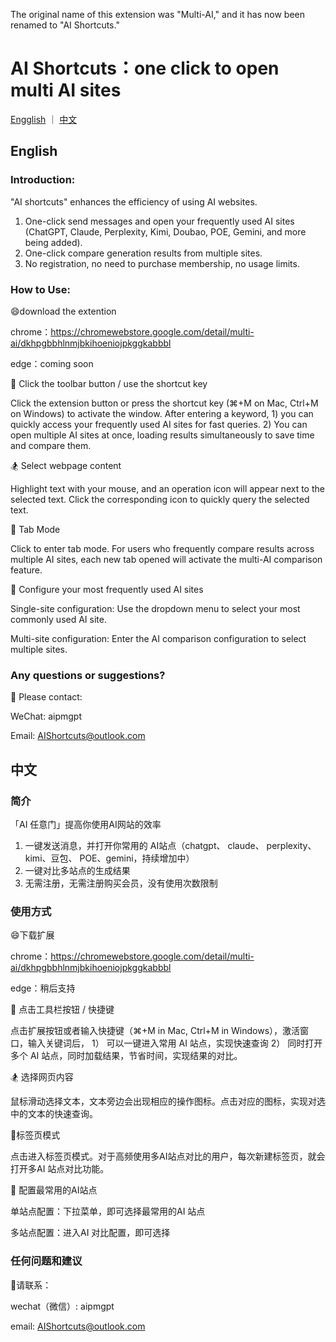 
The original name of this extension was "Multi-AI," and it has now been renamed to "AI Shortcuts."



# AI Shortcuts：one click to open multi AI sites


[Engglish](https://github.com/taoAIGC/AI-Shortcuts/blob/master/README.md#english )   ｜   [中文](https://github.com/taoAIGC/AI-Shortcuts/blob/master/README.md#%E4%B8%AD%E6%96%87) 


## English 

### Introduction:

"AI shortcuts" enhances the efficiency of using AI websites.

1. One-click send messages and open your frequently used AI sites (ChatGPT, Claude, Perplexity, Kimi, Doubao, POE, Gemini, and more being added).
2. One-click compare generation results from multiple sites.
3. No registration, no need to purchase membership, no usage limits.

### How to Use:

😄download the extention

chrome：https://chromewebstore.google.com/detail/multi-ai/dkhpgbbhlnmjbkihoeniojpkggkabbbl 

edge：coming soon

🤖 Click the toolbar button / use the shortcut key

Click the extension button or press the shortcut key (⌘+M on Mac, Ctrl+M on Windows) to activate the window. After entering a keyword, 1) you can quickly access your frequently used AI sites for fast queries. 2) You can open multiple AI sites at once, loading results simultaneously to save time and compare them.

🏂 Select webpage content

Highlight text with your mouse, and an operation icon will appear next to the selected text. Click the corresponding icon to quickly query the selected text.

🎉 Tab Mode

Click to enter tab mode. For users who frequently compare results across multiple AI sites, each new tab opened will activate the multi-AI comparison feature.

🔨 Configure your most frequently used AI sites

Single-site configuration: Use the dropdown menu to select your most commonly used AI site.

Multi-site configuration: Enter the AI comparison configuration to select multiple sites.

### Any questions or suggestions?

💌 Please contact:

WeChat: aipmgpt

Email: AIShortcuts@outlook.com


## 中文 


### 简介

「AI 任意门」提高你使用AI网站的效率

1. 一键发送消息，并打开你常用的 AI站点（chatgpt、 claude、 perplexity、kimi、豆包、 POE、gemini，持续增加中）
2. 一键对比多站点的生成结果
3. 无需注册，无需注册购买会员，没有使用次数限制

### 使用方式

😄下载扩展

chrome：https://chromewebstore.google.com/detail/multi-ai/dkhpgbbhlnmjbkihoeniojpkggkabbbl 

edge：稍后支持


🤖 点击工具栏按钮 / 快捷键

点击扩展按钮或者输入快捷键（⌘+M in Mac, Ctrl+M in Windows），激活窗口，输入关键词后， 1） 可以一键进入常用 AI 站点，实现快速查询 2） 同时打开多个 AI 站点，同时加载结果，节省时间，实现结果的对比。

🏂 选择网页内容

鼠标滑动选择文本，文本旁边会出现相应的操作图标。点击对应的图标，实现对选中的文本的快速查询。

🎉标签页模式

点击进入标签页模式。对于高频使用多AI站点对比的用户，每次新建标签页，就会打开多AI 站点对比功能。

🔨 配置最常用的AI站点

单站点配置：下拉菜单，即可选择最常用的AI 站点

多站点配置：进入AI 对比配置，即可选择


### 任何问题和建议

💌请联系：

wechat（微信）: aipmgpt

email: AIShortcuts@outlook.com
